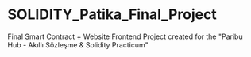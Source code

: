 # SOLIDITY_Patika_Final_Project
Final Smart Contract + Website Frontend Project created for the "Paribu Hub - Akıllı Sözleşme &amp; Solidity Practicum"

